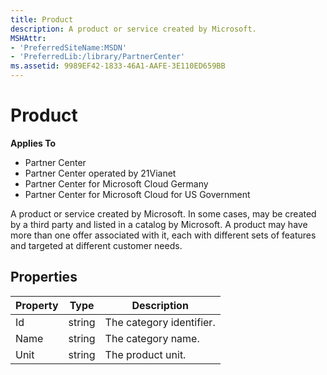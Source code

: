 ```yaml
---
title: Product
description: A product or service created by Microsoft.
MSHAttr:
- 'PreferredSiteName:MSDN'
- 'PreferredLib:/library/PartnerCenter'
ms.assetid: 9989EF42-1833-46A1-AAFE-3E110ED659BB
---
```


# Product


<span class="sidebar_heading" style="font-weight: bold;">Applies
To</span>

-   Partner Center
-   Partner Center operated by 21Vianet
-   Partner Center for Microsoft Cloud Germany
-   Partner Center for Microsoft Cloud for US Government

A product or service created by Microsoft. In some cases, may be created
by a third party and listed in a catalog by Microsoft. A product may
have more than one offer associated with it, each with different sets of
features and targeted at different customer needs.

## <span id="Properties"></span><span id="properties"></span><span id="PROPERTIES"></span>Properties


| Property | Type   | Description              |
|----------|--------|--------------------------|
| Id       | string | The category identifier. |
| Name     | string | The category name.       |
| Unit     | string | The product unit.        |

 

 

 




